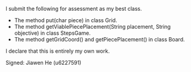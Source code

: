 I submit the following for assessment as my best class.

* The method put(char piece) in class Grid.
* The method getViablePiecePlacement(String placement, String objective) in class StepsGame.
* The method getGridCoord() and getPiecePlacement() in class Board.

I declare that this is entirely my own work.

Signed: Jiawen He (u6227591)
